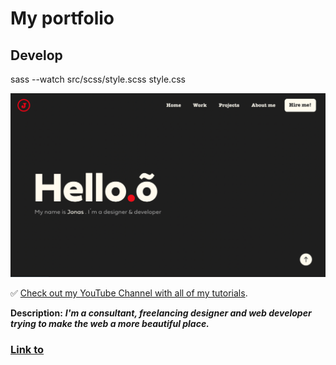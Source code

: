 # My portfolio

## Develop

sass --watch src/scss/style.scss style.css

![Login-form-app](https://github.com/Jonasodiq/my-portfolio/blob/main/assets/images/portfolio.png)

✅ [Check out my YouTube Channel with all of my tutorials](https://www.youtube.com).

**Description:**
**_I'm a consultant, freelancing designer and web developer trying to make the web a more beautiful place._**

### [Link to](https://gilded-pudding-b58801.netlify.app)
